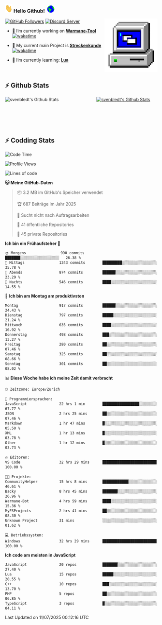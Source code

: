 ### <img src="https://github.com/svenbledt/svenbledt/blob/main/Assets/Hi.gif" height="28" width="24"> **Hello Github!** &nbsp;<img src="https://github.com/svenbledt/svenbledt/blob/main/Assets/Earth.gif" height="24" width="24">
[![GitHub Followers](https://img.shields.io/github/followers/svenbledt?label=Follow&style=flat-squaree&logo=github&labelColor=black&color=black&cacheSeconds=5)](https://github.com/svenbledt)
[![Discord Server](https://img.shields.io/discord/443405445831327754?style=flat-squeree&logo=discord&logoColor=white&label=Trojan%20Rotations%20Server&labelColor=black&color=gray&cacheSeconds=3650)](https://discord.gg/c6GZKjVhxw)
<img align="right" alt="PC GIF" src="https://github.com/svenbledt/svenbledt/blob/main/Assets/PC.gif" width="175" />

<p>

 - 🔭 I’m currently working on **[Warmane-Tool](https://github.com/svenbledt/Warmane-Bot)** [![wakatime](https://wakatime.com/badge/user/eb1cebc0-6a00-4f39-ab37-6770a4331515/project/b1c02622-6489-4920-898c-6e91c5bba727.svg)](https://wakatime.com/badge/user/eb1cebc0-6a00-4f39-ab37-6770a4331515/project/b1c02622-6489-4920-898c-6e91c5bba727)
 - 🔭 My current main Project is **[Streckenkunde](https://github.com/Streckenkunde)** [![wakatime](https://wakatime.com/badge/user/eb1cebc0-6a00-4f39-ab37-6770a4331515/project/8c10f4f0-0d09-4e0e-b526-eec4de9936b6.svg)](https://wakatime.com/badge/user/eb1cebc0-6a00-4f39-ab37-6770a4331515/project/8c10f4f0-0d09-4e0e-b526-eec4de9936b6)

 - 🌱 I’m currently learning: **[Lua](https://www.lua.org/)**
 
</p>

<br>

## :zap: Github Stats

<a href="https://github.com/svenbledt">
  <img align="left" src="https://github-readme-stats.vercel.app/api?username=svenbledt&show_icons=true&title_color=c9d1d9&icon_color=58a6da&text_color=c9d1d9&bg_color=0d1117&hide=issues" alt="svenbledt's Github Stats" width="60%">
 </a>
 <a href="https://github.com/svenbledt">
 <img src="https://github-readme-stats.vercel.app/api/top-langs/?username=svenbledt&show_icons=true&title_color=c9d1d9&icon_color=58a6da&text_color=c9d1d9&bg_color=0d1117" alt="svenbledt's Github Stats" width="35%">
 </a>

<br> <br> <br> <br> 
## :zap: Codding Stats

<!--START_SECTION:waka-->
![Code Time](http://img.shields.io/badge/Code%20Time-719%20hrs%206%20mins-blue)

![Profile Views](http://img.shields.io/badge/Profilansichten-1-blue)

![Lines of code](https://img.shields.io/badge/Seit%20Hallo%20Welt%20habe%20ich%20geschrieben-30.1%20million%20Codezeilen-blue)

**🐱 Meine GitHub-Daten** 

> 📦 3.2 MB im GitHub's Speicher verwendet 
 > 
> 🏆 687 Beiträge im Jahr 2025
 > 
> 🚫 Sucht nicht nach Auftragsarbeiten
 > 
> 📜 41 öffentliche Repositories 
 > 
> 🔑 45 private Repositories 
 > 
**Ich bin ein Frühaufsteher 🐤** 

```text
🌞 Morgens                990 commits         ███████░░░░░░░░░░░░░░░░░░   26.38 % 
🌆 Mittags                1343 commits        █████████░░░░░░░░░░░░░░░░   35.78 % 
🌃 Abends                 874 commits         ██████░░░░░░░░░░░░░░░░░░░   23.29 % 
🌙 Nachts                 546 commits         ████░░░░░░░░░░░░░░░░░░░░░   14.55 % 
```
📅 **Ich bin am Montag am produktivsten** 

```text
Montag                   917 commits         ██████░░░░░░░░░░░░░░░░░░░   24.43 % 
Dienstag                 797 commits         █████░░░░░░░░░░░░░░░░░░░░   21.24 % 
Mittwoch                 635 commits         ████░░░░░░░░░░░░░░░░░░░░░   16.92 % 
Donnerstag               498 commits         ███░░░░░░░░░░░░░░░░░░░░░░   13.27 % 
Freitag                  280 commits         ██░░░░░░░░░░░░░░░░░░░░░░░   07.46 % 
Samstag                  325 commits         ██░░░░░░░░░░░░░░░░░░░░░░░   08.66 % 
Sonntag                  301 commits         ██░░░░░░░░░░░░░░░░░░░░░░░   08.02 % 
```


📊 **Diese Woche habe ich meine Zeit damit verbracht** 

```text
🕑︎ Zeitzone: Europe/Zurich

💬 Programmiersprachen: 
JavaScript               22 hrs 1 min        █████████████████░░░░░░░░   67.77 % 
JSON                     2 hrs 25 mins       ██░░░░░░░░░░░░░░░░░░░░░░░   07.46 % 
Markdown                 1 hr 47 mins        █░░░░░░░░░░░░░░░░░░░░░░░░   05.50 % 
XML                      1 hr 13 mins        █░░░░░░░░░░░░░░░░░░░░░░░░   03.78 % 
Other                    1 hr 12 mins        █░░░░░░░░░░░░░░░░░░░░░░░░   03.73 % 

🔥 Editoren: 
VS Code                  32 hrs 29 mins      █████████████████████████   100.00 % 

🐱‍💻 Projekte: 
CommunityHelper          15 hrs 8 mins       ████████████░░░░░░░░░░░░░   46.61 % 
Backy                    8 hrs 45 mins       ███████░░░░░░░░░░░░░░░░░░   26.96 % 
Warmane-Bot              4 hrs 59 mins       ████░░░░░░░░░░░░░░░░░░░░░   15.36 % 
MyFSProjects             2 hrs 41 mins       ██░░░░░░░░░░░░░░░░░░░░░░░   08.30 % 
Unknown Project          31 mins             ░░░░░░░░░░░░░░░░░░░░░░░░░   01.62 % 

💻 Betriebssystem: 
Windows                  32 hrs 29 mins      █████████████████████████   100.00 % 
```

**Ich code am meisten in JavaScript** 

```text
JavaScript               20 repos            ███████░░░░░░░░░░░░░░░░░░   27.40 % 
Lua                      15 repos            █████░░░░░░░░░░░░░░░░░░░░   20.55 % 
C++                      10 repos            ███░░░░░░░░░░░░░░░░░░░░░░   13.70 % 
PHP                      5 repos             ██░░░░░░░░░░░░░░░░░░░░░░░   06.85 % 
TypeScript               3 repos             █░░░░░░░░░░░░░░░░░░░░░░░░   04.11 % 
```




 Last Updated on 11/07/2025 00:12:16 UTC
<!--END_SECTION:waka-->
